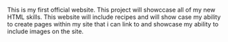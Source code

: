 This is my first official website. This project will showccase all of my new HTML skills. This website will include recipes and will show case my ability to create pages within my site that i can link to and showcase my ability to include images on the site. 